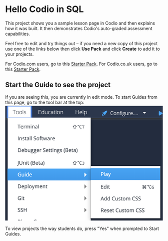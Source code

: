 # Hello Codio in SQL
This project shows you a sample lesson page in Codio and then explains how it was built. It then demonstrates Codio's auto-graded assessment capabilities.

Feel free to edit and try things out – if you need a new copy of this project use one of the links below then click **Use Pack** and click **Create** to add it to your projects.

For Codio.com users, go to this [Starter Pack](https://codio.com/home/starter-packs/20be909f-a90c-4b79-83dc-e43d656e30dc).
For Codio.co.uk users, go to this [Starter Pack](https://codio.co.uk/home/starter-packs/1a951f37-fcdf-48f5-819d-007e9080e198).


## Start the Guide to see the project
If you are seeing this, you are currently in edit mode. To start Guides from this page, go to the tool bar at the top:
![.guides/img/playGuide](.guides/img/playGuide.png)

To view projects the way students do, press "Yes" when prompted to Start Guides.
